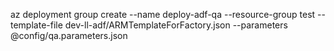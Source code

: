 
az deployment group create --name deploy-adf-qa --resource-group test --template-file dev-ll-adf/ARMTemplateForFactory.json --parameters @config/qa.parameters.json